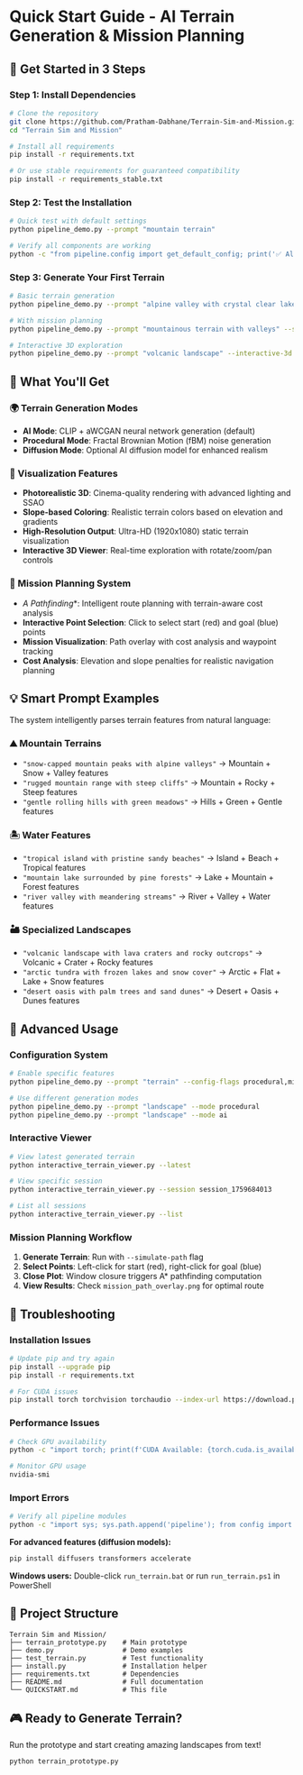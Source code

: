 # Quick Start Guide - AI Terrain Generation & Mission Planning

## 🚀 Get Started in 3 Steps  

### Step 1: Install Dependencies
```bash
# Clone the repository  
git clone https://github.com/Pratham-Dabhane/Terrain-Sim-and-Mission.git
cd "Terrain Sim and Mission"

# Install all requirements
pip install -r requirements.txt

# Or use stable requirements for guaranteed compatibility
pip install -r requirements_stable.txt
```

### Step 2: Test the Installation
```bash
# Quick test with default settings
python pipeline_demo.py --prompt "mountain terrain"

# Verify all components are working
python -c "from pipeline.config import get_default_config; print('✅ All imports successful')"
```

### Step 3: Generate Your First Terrain
```bash
# Basic terrain generation
python pipeline_demo.py --prompt "alpine valley with crystal clear lake"

# With mission planning
python pipeline_demo.py --prompt "mountainous terrain with valleys" --simulate-path

# Interactive 3D exploration
python pipeline_demo.py --prompt "volcanic landscape" --interactive-3d
```

## 🎯 What You'll Get

### 🌍 Terrain Generation Modes
- **AI Mode**: CLIP + aWCGAN neural network generation (default)
- **Procedural Mode**: Fractal Brownian Motion (fBM) noise generation
- **Diffusion Mode**: Optional AI diffusion model for enhanced realism

### 🎨 Visualization Features
- **Photorealistic 3D**: Cinema-quality rendering with advanced lighting and SSAO
- **Slope-based Coloring**: Realistic terrain colors based on elevation and gradients
- **High-Resolution Output**: Ultra-HD (1920x1080) static terrain visualization
- **Interactive 3D Viewer**: Real-time exploration with rotate/zoom/pan controls

### 🚁 Mission Planning System
- **A* Pathfinding**: Intelligent route planning with terrain-aware cost analysis
- **Interactive Point Selection**: Click to select start (red) and goal (blue) points
- **Mission Visualization**: Path overlay with cost analysis and waypoint tracking
- **Cost Analysis**: Elevation and slope penalties for realistic navigation planning

## 💡 Smart Prompt Examples

The system intelligently parses terrain features from natural language:

### ⛰️ Mountain Terrains
- `"snow-capped mountain peaks with alpine valleys"` → Mountain + Snow + Valley features
- `"rugged mountain range with steep cliffs"` → Mountain + Rocky + Steep features
- `"gentle rolling hills with green meadows"` → Hills + Green + Gentle features

### 🏝️ Water Features  
- `"tropical island with pristine sandy beaches"` → Island + Beach + Tropical features
- `"mountain lake surrounded by pine forests"` → Lake + Mountain + Forest features
- `"river valley with meandering streams"` → River + Valley + Water features

### 🏜️ Specialized Landscapes
- `"volcanic landscape with lava craters and rocky outcrops"` → Volcanic + Crater + Rocky features
- `"arctic tundra with frozen lakes and snow cover"` → Arctic + Flat + Lake + Snow features
- `"desert oasis with palm trees and sand dunes"` → Desert + Oasis + Dunes features

## 🔧 Advanced Usage

### Configuration System
```bash
# Enable specific features
python pipeline_demo.py --prompt "terrain" --config-flags procedural,mission_sim,photorealistic

# Use different generation modes
python pipeline_demo.py --prompt "landscape" --mode procedural
python pipeline_demo.py --prompt "landscape" --mode ai
```

### Interactive Viewer
```bash
# View latest generated terrain
python interactive_terrain_viewer.py --latest

# View specific session
python interactive_terrain_viewer.py --session session_1759684013

# List all sessions
python interactive_terrain_viewer.py --list
```

### Mission Planning Workflow
1. **Generate Terrain**: Run with `--simulate-path` flag
2. **Select Points**: Left-click for start (red), right-click for goal (blue)
3. **Close Plot**: Window closure triggers A* pathfinding computation
4. **View Results**: Check `mission_path_overlay.png` for optimal route

## 🔧 Troubleshooting

### Installation Issues
```bash
# Update pip and try again
pip install --upgrade pip
pip install -r requirements.txt

# For CUDA issues
pip install torch torchvision torchaudio --index-url https://download.pytorch.org/whl/cu118
```

### Performance Issues
```bash
# Check GPU availability
python -c "import torch; print(f'CUDA Available: {torch.cuda.is_available()}')"

# Monitor GPU usage
nvidia-smi
```

### Import Errors
```bash
# Verify all pipeline modules
python -c "import sys; sys.path.append('pipeline'); from config import get_default_config; print('✅ Pipeline imports working')"
```

**For advanced features (diffusion models):**
```bash
pip install diffusers transformers accelerate
```

**Windows users:** Double-click `run_terrain.bat` or run `run_terrain.ps1` in PowerShell

## 📁 Project Structure

```
Terrain Sim and Mission/
├── terrain_prototype.py    # Main prototype
├── demo.py                 # Demo examples
├── test_terrain.py         # Test functionality
├── install.py              # Installation helper
├── requirements.txt        # Dependencies
├── README.md               # Full documentation
└── QUICKSTART.md           # This file
```

## 🎮 Ready to Generate Terrain?

Run the prototype and start creating amazing landscapes from text!

```bash
python terrain_prototype.py
```
